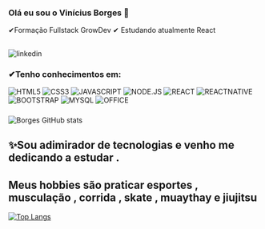 ### Olá eu sou o Vinícius Borges 🐯
✔Formação Fullstack GrowDev
✔ Estudando atualmente React

##
![linkedin](https://img.shields.io/badge/LinkedIn-0077B5?style=for-the-badge&logo=linkedin&logoColor=white/(https://www.linkedin.com/in/vinicius-oliveira-58a778220/)
)
### ✔Tenho conhecimentos em:
![HTML5](https://img.shields.io/badge/HTML5-E34F26?style=for-the-badge&logo=html5&logoColor=white)
![CSS3](https://img.shields.io/badge/CSS3-1572B6?style=for-the-badge&logo=css3&logoColor=white
)
![JAVASCRIPT](https://img.shields.io/badge/JavaScript-323330?style=for-the-badge&logo=javascript&logoColor=F7DF1E)
![NODE.JS](https://img.shields.io/badge/Node.js-43853D?style=for-the-badge&logo=node.js&logoColor=white)
![REACT](https://img.shields.io/badge/React-20232A?style=for-the-badge&logo=react&logoColor=61DAFB)
![REACTNATIVE](https://img.shields.io/badge/React_Native-20232A?style=for-the-badge&logo=react&logoColor=61DAFB)
![BOOTSTRAP](https://img.shields.io/badge/Bootstrap-563D7C?style=for-the-badge&logo=bootstrap&logoColor=white)
![MYSQL](https://img.shields.io/badge/MySQL-00000F?style=for-the-badge&logo=mysql&logoColor=white
)
![OFFICE](https://img.shields.io/badge/Microsoft_Office-D83B01?style=for-the-badge&logo=microsoft-office&logoColor=white)
###
<div>

![Borges GitHub stats](https://github-readme-stats.vercel.app/api?username=borgesvinicius&theme=dracula)
 
## ✨Sou adimirador de tecnologias e venho me dedicando a estudar .
## Meus hobbies são praticar esportes , musculação , corrida , skate , muaythay e jiujitsu
[![Top Langs](https://github-readme-stats.vercel.app/api/top-langs/?username=borgesvinicius&layout=compact)](https://github.com/borgesvinicius/github-readme-stats)

